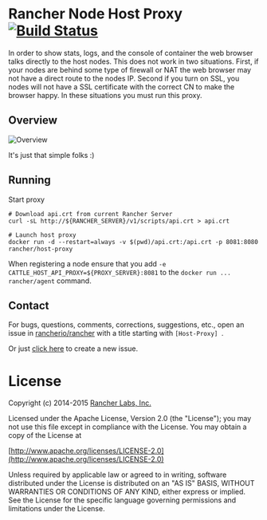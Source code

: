 # Rancher Node Host Proxy [![Build Status](http://drone.rancher.io/api/badge/github.com/rancherio/host-proxy/status.svg?branch=master)](http://drone.rancher.io/github.com/rancherio/host-proxy)

In order to show stats, logs, and the console of container the web browser talks directly to the
host nodes.  This does not work in two situations.  First, if your nodes are behind some type of
firewall or NAT the web browser may not have a direct route to the nodes IP.  Second if you turn
on SSL, you nodes will not have a SSL certificate with the correct CN to make the browser happy.
In these situations you must run this proxy.

## Overview

![Overview](https://docs.google.com/drawings/d/1EGCpRRcTkKxYkUCpKFkWjpYvUsUAMoUR82e-ySxolwQ/pub?w=960&h=720)

It's just that simple folks :)

## Running

Start proxy

```shell
# Download api.crt from current Rancher Server
curl -sL http://${RANCHER_SERVER}/v1/scripts/api.crt > api.crt

# Launch host proxy
docker run -d --restart=always -v $(pwd)/api.crt:/api.crt -p 8081:8080 rancher/host-proxy
```

When registering a node ensure that you add `-e CATTLE_HOST_API_PROXY=${PROXY_SERVER}:8081` to the
`docker run ... rancher/agent` command.

## Contact
For bugs, questions, comments, corrections, suggestions, etc., open an issue in [rancherio/rancher](//github.com/rancherio/rancher/issues) with a title starting with `[Host-Proxy] `.

Or just [click here](//github.com/rancherio/rancher/issues/new?title=%5BHost-Proxy%5D%20) to create a new issue.


# License
Copyright (c) 2014-2015 [Rancher Labs, Inc.](http://rancher.com)

Licensed under the Apache License, Version 2.0 (the "License");
you may not use this file except in compliance with the License.
You may obtain a copy of the License at

[http://www.apache.org/licenses/LICENSE-2.0](http://www.apache.org/licenses/LICENSE-2.0)

Unless required by applicable law or agreed to in writing, software
distributed under the License is distributed on an "AS IS" BASIS,
WITHOUT WARRANTIES OR CONDITIONS OF ANY KIND, either express or implied.
See the License for the specific language governing permissions and
limitations under the License.
